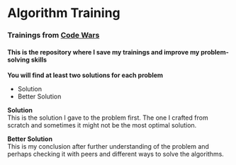 # Algorithm Training

### Trainings from [Code Wars](https://www.codewars.com/users/Alan%20Sanchez)

#### This is the repository where I save my trainings and improve my problem-solving skills

**You will find at least two solutions for each problem**
- Solution
- Better Solution

**Solution** <br />
This is the solution I gave to the problem first. The one I crafted from scratch and sometimes it might not be the most optimal solution.

**Better Solution** <br />
This is my conclusion after further understanding of the problem and perhaps checking it with peers and different ways to solve the algorithms.



